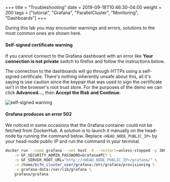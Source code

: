 +++
title = "Troubleshooting"
date = 2019-09-18T10:46:30-04:00
weight = 200
tags = ["tutorial", "Grafana", "ParallelCluster", "Monitoring", "Dashboards"]
+++

During this lab you may encounter warnings and errors, solutions to the most common ones are shown here.

#### Self-signed certificate warning

If you cannot connect to the Grafana dashboard with an error like **Your connection is not private** switch to firefox and follow the instructions below.

The connection to the dashboards will go through HTTPs using a self-signed certificate. There's nothing inherently unsafe about this, all it's saying is use caution since the keypair that was used to sign the certificate isn't in the browser's root trust store. For the purposes of the demo we can click **Advanced...**, then **Accept the Risk and Continue**:

![self-signed warning](/images/monitoring/self-signed-certificate.png)

#### Grafana produces an error 502

We noticed in some occasions that the Grafana container could not be fetched from DockerHub. A solution is to launch it manually on the head-node by running the command below. Replace `<HEAD_NODE_PUBLIC_IP>` by your head-node public IP and run the command in your terminal.


```bash
docker run --name grafana --net host -d --restart=unless-stopped -p 3000:3000 \
    -e GF_SECURITY_ADMIN_PASSWORD=Grafana4PC! \
    -e GF_SERVER_ROOT_URL="http://<HEAD_NODE_PUBLIC_IP>/grafana/" \
    -v /home/$cfn_cluster_user/grafana:/etc/grafana/provisioning \
    -v grafana-data:/var/lib/grafana \
    grafana/grafana
```
